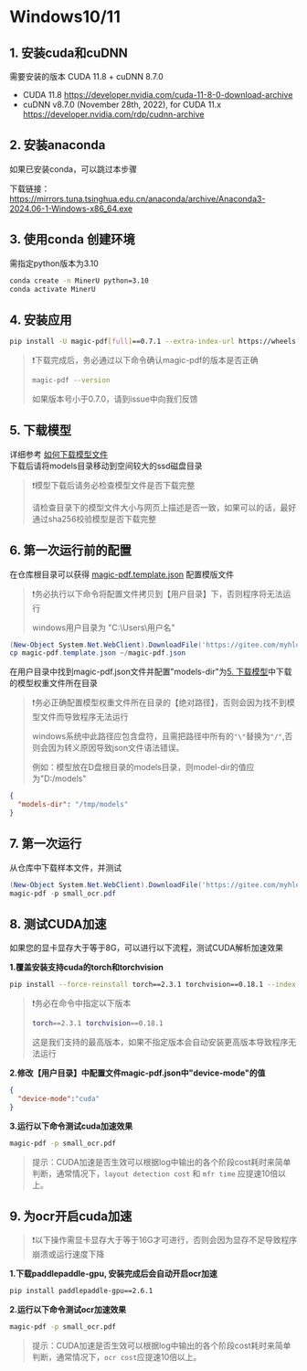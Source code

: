 # Windows10/11

## 1. 安装cuda和cuDNN

需要安装的版本 CUDA 11.8 + cuDNN 8.7.0
- CUDA 11.8 https://developer.nvidia.com/cuda-11-8-0-download-archive
- cuDNN v8.7.0 (November 28th, 2022), for CUDA 11.x https://developer.nvidia.com/rdp/cudnn-archive

## 2. 安装anaconda
如果已安装conda，可以跳过本步骤

下载链接：
https://mirrors.tuna.tsinghua.edu.cn/anaconda/archive/Anaconda3-2024.06-1-Windows-x86_64.exe

## 3. 使用conda 创建环境
需指定python版本为3.10
```bash
conda create -n MinerU python=3.10
conda activate MinerU
```
## 4. 安装应用
```bash
pip install -U magic-pdf[full]==0.7.1 --extra-index-url https://wheels.myhloli.com -i https://pypi.tuna.tsinghua.edu.cn/simple
```
> ❗️下载完成后，务必通过以下命令确认magic-pdf的版本是否正确
> 
> ```bash
> magic-pdf --version
>```
> 如果版本号小于0.7.0，请到issue中向我们反馈

## 5. 下载模型
详细参考 [如何下载模型文件](how_to_download_models_zh_cn.md)  
下载后请将models目录移动到空间较大的ssd磁盘目录  
> ❗️模型下载后请务必检查模型文件是否下载完整
> 
> 请检查目录下的模型文件大小与网页上描述是否一致，如果可以的话，最好通过sha256校验模型是否下载完整

## 6. 第一次运行前的配置
在仓库根目录可以获得 [magic-pdf.template.json](../magic-pdf.template.json) 配置模版文件
> ❗️务必执行以下命令将配置文件拷贝到【用户目录】下，否则程序将无法运行
>  
> windows用户目录为 "C:\Users\用户名"
```powershell
(New-Object System.Net.WebClient).DownloadFile('https://gitee.com/myhloli/MinerU/raw/master/magic-pdf.template.json', 'magic-pdf.template.json')
cp magic-pdf.template.json ~/magic-pdf.json
```

在用户目录中找到magic-pdf.json文件并配置"models-dir"为[5. 下载模型](#5-下载模型)中下载的模型权重文件所在目录
> ❗️务必正确配置模型权重文件所在目录的【绝对路径】，否则会因为找不到模型文件而导致程序无法运行
> 
> windows系统中此路径应包含盘符，且需把路径中所有的`"\"`替换为`"/"`,否则会因为转义原因导致json文件语法错误。
> 
> 例如：模型放在D盘根目录的models目录，则model-dir的值应为"D:/models"
```json
{
  "models-dir": "/tmp/models"
}
```

## 7. 第一次运行
从仓库中下载样本文件，并测试
```powershell
(New-Object System.Net.WebClient).DownloadFile('https://gitee.com/myhloli/MinerU/raw/master/demo/small_ocr.pdf', 'small_ocr.pdf')
magic-pdf -p small_ocr.pdf
```

## 8. 测试CUDA加速
如果您的显卡显存大于等于8G，可以进行以下流程，测试CUDA解析加速效果

**1.覆盖安装支持cuda的torch和torchvision**
```bash
pip install --force-reinstall torch==2.3.1 torchvision==0.18.1 --index-url https://download.pytorch.org/whl/cu118
```
> ❗️务必在命令中指定以下版本
> ```bash
> torch==2.3.1 torchvision==0.18.1 
> ```
> 这是我们支持的最高版本，如果不指定版本会自动安装更高版本导致程序无法运行

**2.修改【用户目录】中配置文件magic-pdf.json中"device-mode"的值**
```json
{
  "device-mode":"cuda"
}
```
**3.运行以下命令测试cuda加速效果**
```bash
magic-pdf -p small_ocr.pdf
```
> 提示：CUDA加速是否生效可以根据log中输出的各个阶段cost耗时来简单判断，通常情况下，`layout detection cost` 和 `mfr time` 应提速10倍以上。

## 9. 为ocr开启cuda加速
> ❗️以下操作需显卡显存大于等于16G才可进行，否则会因为显存不足导致程序崩溃或运行速度下降

**1.下载paddlepaddle-gpu, 安装完成后会自动开启ocr加速**
```bash
pip install paddlepaddle-gpu==2.6.1
```
**2.运行以下命令测试ocr加速效果**
```bash
magic-pdf -p small_ocr.pdf
```
> 提示：CUDA加速是否生效可以根据log中输出的各个阶段cost耗时来简单判断，通常情况下，`ocr cost`应提速10倍以上。

